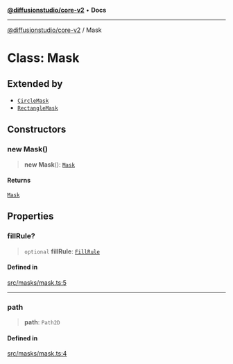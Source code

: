 [**@diffusionstudio/core-v2**](../README.md) • **Docs**

***

[@diffusionstudio/core-v2](../globals.md) / Mask

# Class: Mask

## Extended by

- [`CircleMask`](CircleMask.md)
- [`RectangleMask`](RectangleMask.md)

## Constructors

### new Mask()

> **new Mask**(): [`Mask`](Mask.md)

#### Returns

[`Mask`](Mask.md)

## Properties

### fillRule?

> `optional` **fillRule**: [`FillRule`](../type-aliases/FillRule.md)

#### Defined in

[src/masks/mask.ts:5](https://github.com/diffusionstudio/core-v2/blob/ce69ef92917fd6c7f2f6e872cf6c87954dee9b56/src/masks/mask.ts#L5)

***

### path

> **path**: `Path2D`

#### Defined in

[src/masks/mask.ts:4](https://github.com/diffusionstudio/core-v2/blob/ce69ef92917fd6c7f2f6e872cf6c87954dee9b56/src/masks/mask.ts#L4)

